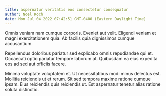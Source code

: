 ```yaml
---
title: aspernatur veritatis eos consectetur consequatur
author: Noel Koch
date: Mon Jul 04 2022 07:42:51 GMT-0400 (Eastern Daylight Time)
---
```

Omnis veniam nam cumque corporis. Eveniet aut velit. Eligendi veniam et magni exercitationem quia. Ab facilis quia dignissimos cumque accusantium.

 Repellendus doloribus pariatur sed explicabo omnis repudiandae qui et. Occaecati optio pariatur tempore laborum at. Quibusdam ea eius expedita eos ad sed aut officiis facere.

 Minima voluptate voluptatem et. Ut necessitatibus modi minus delectus est. Mollitia reiciendis ut et rerum. Sit sed tempora maxime ratione cumque ipsam. Eius reiciendis quis reiciendis ut. Est aspernatur tenetur alias ratione soluta distinctio.